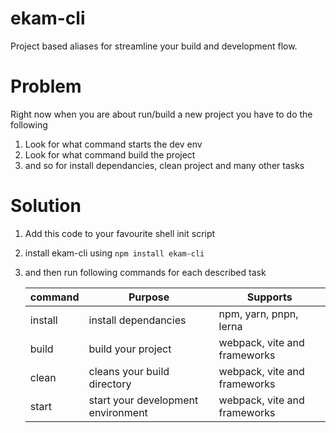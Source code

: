 # ekam-cli

Project based aliases for streamline your build and development flow.

# Problem

Right now when you are about run/build a new project you have to do the following

1. Look for what command starts the dev env
2. Look for what command build the project
3. and so for install dependancies, clean project and many other tasks

# Solution

1. Add this code to your favourite shell init script
2. install ekam-cli using `npm install ekam-cli`
3. and then run following commands for each described task

   | command | Purpose                            | Supports                     |
   | ------- | ---------------------------------- | ---------------------------- |
   | install | install dependancies               | npm, yarn, pnpn, lerna       |
   | build   | build your project                 | webpack, vite and frameworks |
   | clean   | cleans your build directory        | webpack, vite and frameworks |
   | start   | start your development environment | webpack, vite and frameworks |
